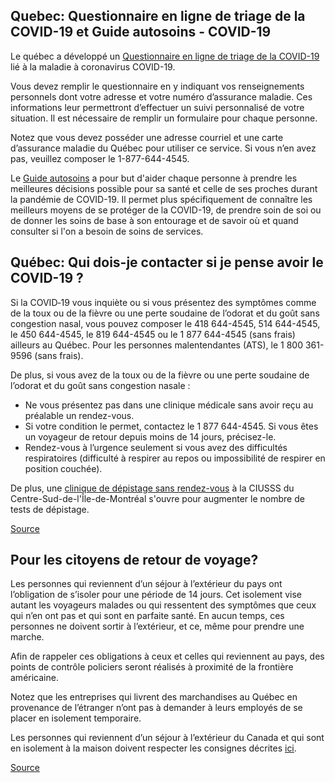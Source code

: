 ## Quebec: Questionnaire en ligne de triage de la COVID-19 et Guide autosoins - COVID-19

Le québec a développé un [Questionnaire en ligne de triage de la COVID-19](https://covid19.quebec.ca/evaluation/) lié à la maladie à coronavirus COVID-19.

Vous devez remplir le questionnaire en y indiquant vos renseignements personnels dont votre adresse et votre numéro d’assurance maladie. Ces informations leur permettront d’effectuer un suivi personnalisé de votre situation. Il est nécessaire de remplir un formulaire pour chaque personne.

Notez que vous devez posséder une adresse courriel et une carte d’assurance maladie du Québec pour utiliser ce service. Si vous n’en avez pas, veuillez composer le 1-877-644-4545.

Le [Guide autosoins](https://publications.msss.gouv.qc.ca/msss/document-002491/) a pour but d'aider chaque personne à prendre les meilleures décisions possible pour sa santé et celle de ses proches durant la pandémie de COVID-19. Il permet plus spécifiquement de connaître les meilleurs moyens de se protéger de la COVID-19, de prendre soin de soi ou de donner les soins de base à son entourage et de savoir où et quand consulter si l'on a besoin de soins de services.

## Québec: Qui dois-je contacter si je pense avoir le COVID-19 ?

Si la COVID‑19 vous inquiète ou si vous présentez des symptômes comme de la toux ou de la fièvre ou une perte soudaine de l’odorat et du goût sans congestion nasal, vous pouvez composer le 418 644-4545, 514 644-4545, le 450 644-4545, le 819 644-4545 ou le 1 877 644-4545 (sans frais) ailleurs au Québec. Pour les personnes malentendantes (ATS), le 1 800 361-9596 (sans frais).

De plus, si vous avez de la toux ou de la fièvre ou une perte soudaine de l’odorat et du goût sans congestion nasale :

- Ne vous présentez pas dans une clinique médicale sans avoir reçu au préalable un rendez-vous.
- Si votre condition le permet, contactez le 1 877 644-4545. Si vous êtes un voyageur de retour depuis moins de 14 jours, précisez-le.
- Rendez-vous à l’urgence seulement si vous avez des difficultés respiratoires (difficulté à respirer au repos ou impossibilité de respirer en position couchée).

De plus, une [clinique de dépistage sans rendez-vous](https://ciusss-centresudmtl.gouv.qc.ca/actualite/covid-19-ouverture-dune-clinique-de-depistage-sans-rendez-vous-pour-augmenter-le-nombre-de-depistages) à la CIUSSS du Centre-Sud-de-l'Île-de-Montréal s'ouvre pour augmenter le nombre de tests de dépistage.

[Source](https://www.quebec.ca/en/health/health-issues/a-z/2019-coronavirus/)

## Pour les citoyens de retour de voyage?

Les personnes qui reviennent d’un séjour à l’extérieur du pays ont l’obligation de s’isoler pour une période de 14 jours. Cet isolement vise autant les voyageurs malades ou qui ressentent des symptômes que ceux qui n’en ont pas et qui sont en parfaite santé. En aucun temps, ces personnes ne doivent sortir à l’extérieur, et ce, même pour prendre une marche.

Afin de rappeler ces obligations à ceux et celles qui reviennent au pays, des points de contrôle policiers seront réalisés à proximité de la frontière américaine.

Notez que les entreprises qui livrent des marchandises au Québec en provenance de l’étranger n’ont pas à demander à leurs employés de se placer en isolement temporaire.

Les personnes qui reviennent d’un séjour à l’extérieur du Canada et qui sont en isolement à la maison doivent respecter les consignes décrites [ici](https://www.quebec.ca/sante/problemes-de-sante/a-z/coronavirus-2019/consignes-directives-contexte-covid-19/#c47680).

[Source](https://www.quebec.ca/sante/problemes-de-sante/a-z/coronavirus-2019/consignes-directives-contexte-covid-19/#c47680)
